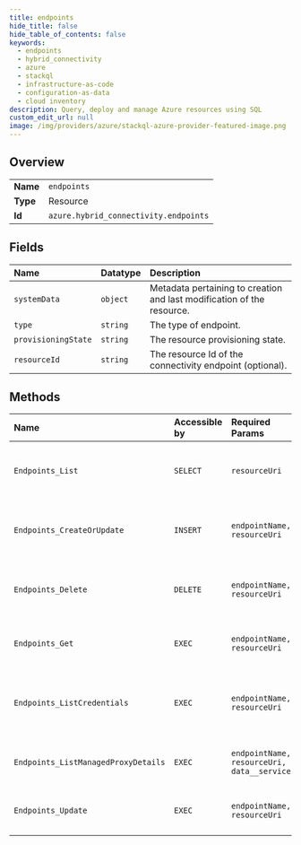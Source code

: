 ```yaml
---
title: endpoints
hide_title: false
hide_table_of_contents: false
keywords:
  - endpoints
  - hybrid_connectivity
  - azure    
  - stackql
  - infrastructure-as-code
  - configuration-as-data
  - cloud inventory
description: Query, deploy and manage Azure resources using SQL
custom_edit_url: null
image: /img/providers/azure/stackql-azure-provider-featured-image.png
---
```

  
    

## Overview
<table><tbody>
<tr><td><b>Name</b></td><td><code>endpoints</code></td></tr>
<tr><td><b>Type</b></td><td>Resource</td></tr>
<tr><td><b>Id</b></td><td><code>azure.hybrid_connectivity.endpoints</code></td></tr>
</tbody></table>

## Fields
| Name | Datatype | Description |
|:-----|:---------|:------------|
| `systemData` | `object` | Metadata pertaining to creation and last modification of the resource. |
| `type` | `string` | The type of endpoint. |
| `provisioningState` | `string` | The resource provisioning state. |
| `resourceId` | `string` | The resource Id of the connectivity endpoint (optional). |
## Methods
| Name | Accessible by | Required Params | Description |
|:-----|:--------------|:----------------|:------------|
| `Endpoints_List` | `SELECT` | `resourceUri` | List of endpoints to the target resource. |
| `Endpoints_CreateOrUpdate` | `INSERT` | `endpointName, resourceUri` | Create or update the endpoint to the target resource. |
| `Endpoints_Delete` | `DELETE` | `endpointName, resourceUri` | Deletes the endpoint access to the target resource. |
| `Endpoints_Get` | `EXEC` | `endpointName, resourceUri` | Gets the endpoint to the resource. |
| `Endpoints_ListCredentials` | `EXEC` | `endpointName, resourceUri` | Gets the endpoint access credentials to the resource. |
| `Endpoints_ListManagedProxyDetails` | `EXEC` | `endpointName, resourceUri, data__service` | Fetches the managed proxy details  |
| `Endpoints_Update` | `EXEC` | `endpointName, resourceUri` | Update the endpoint to the target resource. |
